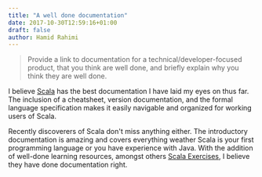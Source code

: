 ```yaml
---
title: "A well done documentation"
date: 2017-10-30T12:59:16+01:00
draft: false
author: Hamid Rahimi
---
```


>Provide a link to documentation for a technical/developer-focused product, that you think are well done, and briefly explain why you think they are well done.

I believe [Scala](http://docs.scala-lang.org/) has the best documentation I have laid my eyes on thus far. The inclusion of a cheatsheet, version documentation, and the formal language specification makes it easily navigable and organized for working users of Scala. 

<!--more-->

Recently discoverers of Scala don't miss anything either. The introductory documentation is amazing and covers everything weather Scala is your first programming language or you have experience with Java. With the addition of well-done learning resources, amongst others [Scala Exercises](https://www.scala-exercises.org/), I believe they have done documentation right. 
